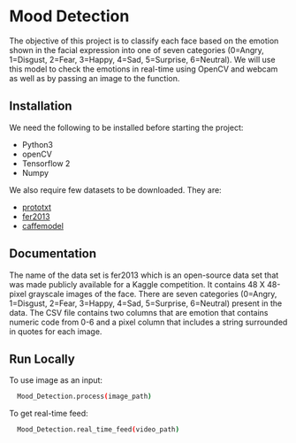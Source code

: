 
# Mood Detection

The objective of this project is to classify each face based on 
the emotion shown in the facial expression into one of seven categories 
(0=Angry, 1=Disgust, 2=Fear, 3=Happy, 4=Sad, 5=Surprise, 
6=Neutral). We will use this model to check the emotions in
real-time using OpenCV and webcam as well as by passing an image
to the function.



## Installation

We need the following to be installed before starting the project:


* Python3
* openCV
* Tensorflow 2
* Numpy

We also require few datasets to be downloaded. They are:

* [prototxt](https://github.com/tanmoyee04/The-Uplift-project-Projects-/blob/main/Minor%20Project/models/deploy.prototxt.txt)
* [fer2013](https://github.com/tanmoyee04/The-Uplift-project-Projects-/blob/main/Minor%20Project/models/fer2013_mini_XCEPTION.102-0.66.hdf5)
* [caffemodel](https://github.com/tanmoyee04/The-Uplift-project-Projects-/blob/main/Minor%20Project/models/weights.caffemodel)


    
## Documentation

The name of the data set is fer2013 which is an open-source data 
set that was made publicly available for a Kaggle competition. 
It contains 48 X 48-pixel grayscale images of the face. 
There are seven categories (0=Angry, 1=Disgust, 2=Fear, 3=Happy, 
4=Sad, 5=Surprise, 6=Neutral) present in the data. 
The CSV file contains two columns that are emotion that contains 
numeric code from 0-6 and a pixel column that includes a string 
surrounded in quotes for each image.

  
## Run Locally

To use image as an input:

```bash
  Mood_Detection.process(image_path)
```

To get real-time feed:

```bash
  Mood_Detection.real_time_feed(video_path)
```

  